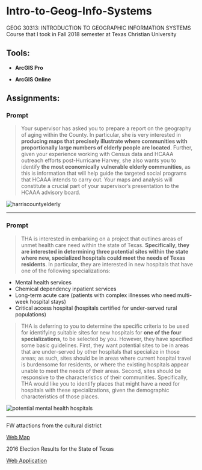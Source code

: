 # Intro-to-Geog-Info-Systems
GEOG 30313: INTRODUCTION TO GEOGRAPHIC INFORMATION SYSTEMS Course that I took in Fall 2018 semester at Texas Christian University

## Tools:

* **ArcGIS Pro**

* **ArcGIS Online**


## Assignments:
### Prompt

 > Your supervisor has asked you to prepare a report on the
geography of aging within the County. In particular, she is very interested in **producing
maps that precisely illustrate where communities with proportionally large
numbers of elderly people are located**. Further, given your experience working with
Census data and HCAAA outreach efforts post-Hurricane Harvey, she also wants you to
identify **the most economically vulnerable elderly communities**, as this is information
that will help guide the targeted social programs that HCAAA intends to carry out. Your
maps and analysis will constitute a crucial part of your supervisor’s presentation to the
HCAAA advisory board.



![harriscountyelderly](https://user-images.githubusercontent.com/11635523/50261913-4bbae380-03d4-11e9-881c-6ec4fe02f8cb.jpg)


****

### Prompt

> THA is interested in embarking on a project that outlines areas of unmet health care need
within the state of Texas. **Specifically, they are interested in determining three
potential sites within the state where new, specialized hospitals could meet the
needs of Texas residents**. In particular, they are interested in new hospitals that have one
of the following specializations:
*  Mental health services
*  Chemical dependency inpatient services
*  Long-term acute care (patients with complex illnesses who need multi-week hospital
stays)
*  Critical access hospital (hospitals certified for under-served rural populations)

> THA is deferring to you to determine
the specific criteria to be used for identifying suitable sites for new hospitals for **one of the
four specializations**, to be selected by you. However, they have specified some basic
guidelines. First, they want potential sites to be in areas that are under-served by other
hospitals that specialize in those areas; as such, sites should be in areas where current
hospital travel is burdensome for residents, or where the existing hospitals appear unable
to meet the needs of their areas. Second, sites should be responsive to the characteristics of
their communities. Specifically, THA would like you to identify places that might have a
need for hospitals with these specializations, given the demographic characteristics of
those places.


![potential mental health hospitals](https://user-images.githubusercontent.com/11635523/50261914-4bbae380-03d4-11e9-91d5-6cd465fbc1df.png)


****

FW attactions from the cultural district

[Web Map](http://arcg.is/18Hzuy) 


2016 Election Results for the State of Texas

[Web Application](https://arcg.is/SiDyj)
